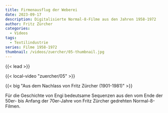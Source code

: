 ```yaml
---
title: Firmenausflug der Weberei
date: 2023-09-17
description: Digitalisierte Normal-8-Filme aus den Jahren 1958-1972
author: Fritz Zürcher
categories:
  - Videos
tags:
  - Textilindustrie
series: Filme 1958-1972
thumbnail: /videos/zuercher/05-thumbnail.jpg
---
```


{{< lead >}}

{{< local-video "zuercher/05" >}}

{{< big "Aus dem Nachlass von Fritz Zürcher (1901-1981)" >}}

Für die Geschichte von Engi bedeutsame Sequenzen aus den vom Ende der 50er- bis
Anfang der 70er-Jahre von Fritz Zürcher gedrehten Normal-8-Filmen.
